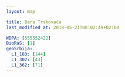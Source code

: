 ```yaml
---
layout: map

title: Bara Trskovača
last_modified_at: 2018-05-21T00:02:49+02:00

WDPA: [555552422]
BioRaS: [1]
geoSrbija:
  L1_183: [144]
  L1_302: [43]
  L1_362: [71]
---
```

